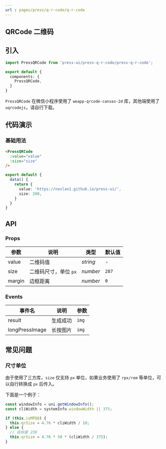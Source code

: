 ```yaml
---
url : pages/press/q-r-code/q-r-code
---
```


## QRCode 二维码


## 引入

```ts
import PressQRCode from 'press-ui/press-q-r-code/press-q-r-code';

export default {
  components: {
    PressQRCode,
  }
}
```

`PressQRCode` 在微信小程序使用了 `weapp-qrcode-canvas-2d` 库，其他端使用了 `uqrcodejs`，请自行下载。

## 代码演示

### 基础用法

```html
<PressQRCode
  :value="value"
  :size="size"
/>
```

```ts
export default {
  data() {
    return {
      value: 'https://novlan1.github.io/press-ui/',
      size: 200,
    }
  }
}
```

## API

### Props

| 参数   | 说明                  | 类型     | 默认值 |
| ------ | --------------------- | -------- | ------ |
| value  | 二维码值              | _string_ | -      |
| size   | 二维码尺寸，单位 `px` | _number_ | `287`  |
| margin | 边框距离              | _number_ | `0`    |



### Events

| 事件名         | 说明     | 参数  |
| -------------- | -------- | ----- |
| result         | 生成成功 | `img` |
| longPressImage | 长按图片 | `img` |


## 常见问题

### 尺寸单位

由于使用了三方库，`size` 仅支持 `px` 单位，如果业务使用了 `rpx/rem` 等单位，可以自行转换成 `px` 后传入。

下面是一个例子：

```ts
const windowInfo = uni.getWindowInfo();
const cliWidth = systemInfo.windowWidth || 375;

if (this.isMPQQ) {
  this.qrSize = 4.76 * cliWidth / 10;
} else {
  // 目标是 238
  this.qrSize = 4.76 * 50 * (cliWidth / 375);
}
```
